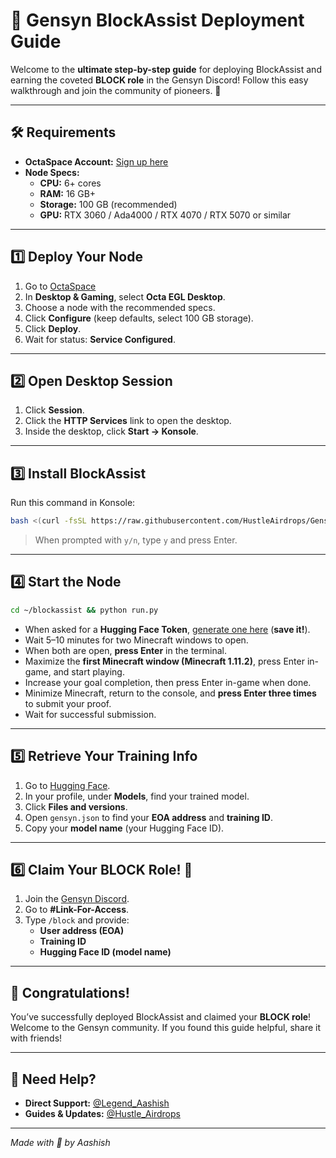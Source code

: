 # 🚀 Gensyn BlockAssist Deployment Guide

Welcome to the **ultimate step-by-step guide** for deploying BlockAssist and earning the coveted **BLOCK role** in the Gensyn Discord! Follow this easy walkthrough and join the community of pioneers. 🌟

---

## 🛠️ Requirements

- **OctaSpace Account:** [Sign up here](https://octa.space?ref=r2Zb93DoDm8)
- **Node Specs:**
    - **CPU:** 6+ cores
    - **RAM:** 16 GB+
    - **Storage:** 100 GB (recommended)
    - **GPU:** RTX 3060 / Ada4000 / RTX 4070 / RTX 5070 or similar

---

## 1️⃣ Deploy Your Node

1. Go to [OctaSpace](https://octa.space?ref=riZBsYWzjYx)
2. In **Desktop & Gaming**, select **Octa EGL Desktop**.
3. Choose a node with the recommended specs.
4. Click **Configure** (keep defaults, select 100 GB storage).
5. Click **Deploy**.
6. Wait for status: **Service Configured**.

---

## 2️⃣ Open Desktop Session

1. Click **Session**.
2. Click the **HTTP Services** link to open the desktop.
3. Inside the desktop, click **Start → Konsole**.

---

## 3️⃣ Install BlockAssist

Run this command in Konsole:

```bash
bash <(curl -fsSL https://raw.githubusercontent.com/HustleAirdrops/Gensyn-Block-Role-Guide/main/block.sh)
```

> When prompted with `y/n`, type `y` and press Enter.

---

## 4️⃣ Start the Node

```bash
cd ~/blockassist && python run.py
```

- When asked for a **Hugging Face Token**, [generate one here](https://huggingface.co/settings/tokens/new?tokenType=write) (**save it!**).
- Wait 5–10 minutes for two Minecraft windows to open.
- When both are open, **press Enter** in the terminal.
- Maximize the **first Minecraft window (Minecraft 1.11.2)**, press Enter in-game, and start playing.
- Increase your goal completion, then press Enter in-game when done.
- Minimize Minecraft, return to the console, and **press Enter three times** to submit your proof.
- Wait for successful submission.

---

## 5️⃣ Retrieve Your Training Info

1. Go to [Hugging Face](https://huggingface.co/).
2. In your profile, under **Models**, find your trained model.
3. Click **Files and versions**.
4. Open `gensyn.json` to find your **EOA address** and **training ID**.
5. Copy your **model name** (your Hugging Face ID).

---

## 6️⃣ Claim Your BLOCK Role! 🎉

1. Join the [Gensyn Discord](https://discord.gg/gensyn).
2. Go to **#Link-For-Access**.
3. Type `/block` and provide:
     - **User address (EOA)**
     - **Training ID**
     - **Hugging Face ID (model name)**

---

## 🌈 Congratulations!

You’ve successfully deployed BlockAssist and claimed your **BLOCK role**! Welcome to the Gensyn community. If you found this guide helpful, share it with friends!

---

## 💬 Need Help?

- **Direct Support:** [@Legend_Aashish](https://t.me/Legend_Aashish)
- **Guides & Updates:** [@Hustle_Airdrops](https://t.me/Hustle_Airdrops)

---
_Made with 💖 by Aashish_
